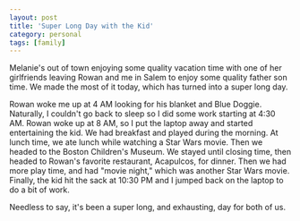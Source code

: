 ```yaml
---
layout: post
title: 'Super Long Day with the Kid'
category: personal
tags: [family]
---
```

Melanie's out of town enjoying some quality vacation time with one of her girlfriends leaving Rowan and me in Salem to enjoy some quality father son time. We made the most of it today, which has turned into a super long day. 

Rowan woke me up at 4 AM looking for his blanket and Blue Doggie. Naturally, I couldn't go back to sleep so I did some work starting at 4:30 AM. Rowan woke up at 8 AM, so I put the laptop away and started entertaining the kid. We had breakfast and played during the morning. At lunch time, we ate lunch while watching a Star Wars movie. Then we headed to the Boston Children's Museum. We stayed until closing time, then headed to Rowan's favorite restaurant, Acapulcos, for dinner. Then we had more play time, and had "movie night," which was another Star Wars movie. Finally, the kid hit the sack at 10:30 PM and I jumped back on the laptop to do a bit of work.

Needless to say, it's been a super long, and exhausting, day for both of us. 